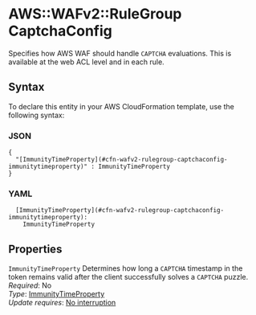 # AWS::WAFv2::RuleGroup CaptchaConfig<a name="aws-properties-wafv2-rulegroup-captchaconfig"></a>

Specifies how AWS WAF should handle `CAPTCHA` evaluations\. This is available at the web ACL level and in each rule\.

## Syntax<a name="aws-properties-wafv2-rulegroup-captchaconfig-syntax"></a>

To declare this entity in your AWS CloudFormation template, use the following syntax:

### JSON<a name="aws-properties-wafv2-rulegroup-captchaconfig-syntax.json"></a>

```
{
  "[ImmunityTimeProperty](#cfn-wafv2-rulegroup-captchaconfig-immunitytimeproperty)" : ImmunityTimeProperty
}
```

### YAML<a name="aws-properties-wafv2-rulegroup-captchaconfig-syntax.yaml"></a>

```
  [ImmunityTimeProperty](#cfn-wafv2-rulegroup-captchaconfig-immunitytimeproperty):
    ImmunityTimeProperty
```

## Properties<a name="aws-properties-wafv2-rulegroup-captchaconfig-properties"></a>

`ImmunityTimeProperty` <a name="cfn-wafv2-rulegroup-captchaconfig-immunitytimeproperty"></a>
Determines how long a `CAPTCHA` timestamp in the token remains valid after the client successfully solves a `CAPTCHA` puzzle\.  
_Required_: No  
_Type_: [ImmunityTimeProperty](aws-properties-wafv2-rulegroup-immunitytimeproperty.md)  
_Update requires_: [No interruption](https://docs.aws.amazon.com/AWSCloudFormation/latest/UserGuide/using-cfn-updating-stacks-update-behaviors.html#update-no-interrupt)
